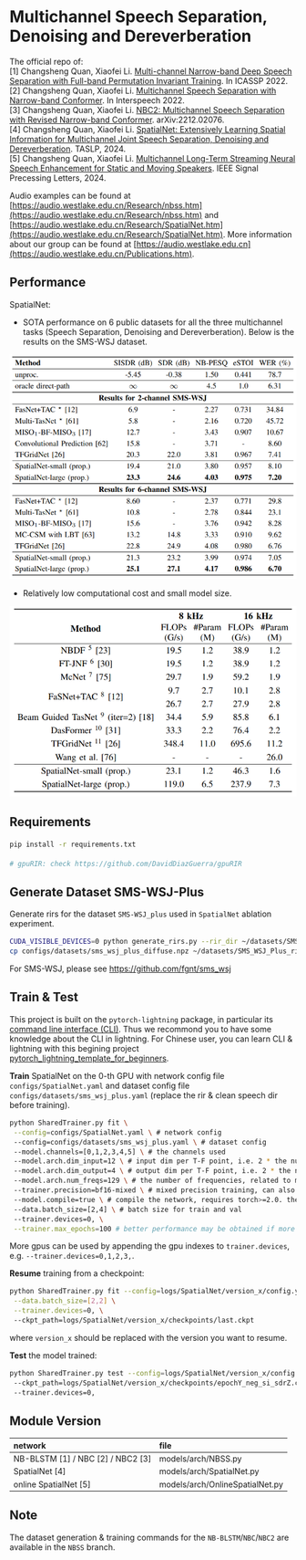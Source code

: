 # Multichannel Speech Separation, Denoising and Dereverberation

The official repo of:  
[1] Changsheng Quan, Xiaofei Li. [Multi-channel Narrow-band Deep Speech Separation with Full-band Permutation Invariant Training](https://arxiv.org/abs/2110.05966). In ICASSP 2022.  
[2] Changsheng Quan, Xiaofei Li. [Multichannel Speech Separation with Narrow-band Conformer](https://arxiv.org/abs/2204.04464). In Interspeech 2022.  
[3] Changsheng Quan, Xiaofei Li. [NBC2: Multichannel Speech Separation with Revised Narrow-band Conformer](https://arxiv.org/abs/2212.02076). arXiv:2212.02076.  
[4] Changsheng Quan, Xiaofei Li. [SpatialNet: Extensively Learning Spatial Information for Multichannel Joint Speech Separation, Denoising and Dereverberation](https://arxiv.org/abs/2307.16516). TASLP, 2024.  
[5] Changsheng Quan, Xiaofei Li. [Multichannel Long-Term Streaming Neural Speech Enhancement for Static and Moving Speakers](https://arxiv.org/abs/2403.07675). IEEE Signal Precessing Letters, 2024.

Audio examples can be found at [https://audio.westlake.edu.cn/Research/nbss.htm](https://audio.westlake.edu.cn/Research/nbss.htm) and [https://audio.westlake.edu.cn/Research/SpatialNet.htm](https://audio.westlake.edu.cn/Research/SpatialNet.htm).
More information about our group can be found at [https://audio.westlake.edu.cn](https://audio.westlake.edu.cn/Publications.htm).

## Performance
SpatialNet: 
- SOTA performance on 6 public datasets for all the three multichannel tasks (Speech Separation, Denoising and Dereverberation). Below is the results on the SMS-WSJ dataset.
<img src="images/results.png" width="550">

- Relatively low computational cost and small model size.
<img src="images/model_size_and_flops.png" width="550">

## Requirements

```bash
pip install -r requirements.txt

# gpuRIR: check https://github.com/DavidDiazGuerra/gpuRIR
```

## Generate Dataset SMS-WSJ-Plus

Generate rirs for the dataset `SMS-WSJ_plus` used in `SpatialNet` ablation experiment.

```bash
CUDA_VISIBLE_DEVICES=0 python generate_rirs.py --rir_dir ~/datasets/SMS_WSJ_Plus_rirs --save_to configs/datasets/sms_wsj_rir_cfg.npz
cp configs/datasets/sms_wsj_plus_diffuse.npz ~/datasets/SMS_WSJ_Plus_rirs/diffuse.npz # copy diffuse parameters
```

For SMS-WSJ, please see https://github.com/fgnt/sms_wsj

## Train & Test

This project is built on the `pytorch-lightning` package, in particular its [command line interface (CLI)](https://pytorch-lightning.readthedocs.io/en/latest/cli/lightning_cli_intermediate.html). Thus we recommond you to have some knowledge about the CLI in lightning. For Chinese user, you can learn CLI & lightning with this begining project [pytorch_lightning_template_for_beginners](https://github.com/Audio-WestlakeU/pytorch_lightning_template_for_beginners).

**Train** SpatialNet on the 0-th GPU with network config file `configs/SpatialNet.yaml` and dataset config file `configs/datasets/sms_wsj_plus.yaml` (replace the rir & clean speech dir before training).

```bash
python SharedTrainer.py fit \
 --config=configs/SpatialNet.yaml \ # network config
 --config=configs/datasets/sms_wsj_plus.yaml \ # dataset config
 --model.channels=[0,1,2,3,4,5] \ # the channels used
 --model.arch.dim_input=12 \ # input dim per T-F point, i.e. 2 * the number of channels
 --model.arch.dim_output=4 \ # output dim per T-F point, i.e. 2 * the number of sources
 --model.arch.num_freqs=129 \ # the number of frequencies, related to model.stft.n_fft
 --trainer.precision=bf16-mixed \ # mixed precision training, can also be 16-mixed or 32, where 32 can produce the best performance
 --model.compile=true \ # compile the network, requires torch>=2.0. the compiled model is trained much faster
 --data.batch_size=[2,4] \ # batch size for train and val
 --trainer.devices=0, \
 --trainer.max_epochs=100 # better performance may be obtained if more epochs are given
```

More gpus can be used by appending the gpu indexes to `trainer.devices`, e.g. `--trainer.devices=0,1,2,3,`.

**Resume** training from a checkpoint:

```bash
python SharedTrainer.py fit --config=logs/SpatialNet/version_x/config.yaml \
 --data.batch_size=[2,2] \
 --trainer.devices=0, \ 
 --ckpt_path=logs/SpatialNet/version_x/checkpoints/last.ckpt
```

where `version_x` should be replaced with the version you want to resume.

**Test** the model trained:

```bash
python SharedTrainer.py test --config=logs/SpatialNet/version_x/config.yaml \ 
 --ckpt_path=logs/SpatialNet/version_x/checkpoints/epochY_neg_si_sdrZ.ckpt \ 
 --trainer.devices=0,
```

## Module Version

| network | file |
|:---|:---|
| NB-BLSTM [1] / NBC [2] / NBC2 [3] | models/arch/NBSS.py |
| SpatialNet [4] | models/arch/SpatialNet.py |
| online SpatialNet [5] | models/arch/OnlineSpatialNet.py |

## Note
The dataset generation & training commands for the `NB-BLSTM`/`NBC`/`NBC2` are available in the `NBSS` branch.
